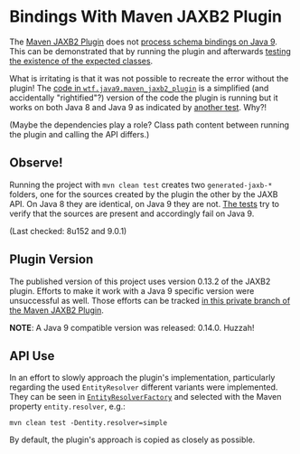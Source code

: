 # Bindings With Maven JAXB2 Plugin

The [Maven JAXB2 Plugin](https://github.com/highsource/maven-jaxb2-plugin) does not [process schema bindings on Java 9](https://github.com/highsource/maven-jaxb2-plugin/issues/120).
This can be demonstrated that by running the plugin and afterwards [testing the existence of the expected classes](src/test/java/wtf/java9/maven_jaxb2_plugin/JaxbPluginTest.java).

What is irritating is that it was not possible to recreate the error without the plugin!
The [code in `wtf.java9.maven_jaxb2_plugin`](src/main/java/wtf/java9/maven_jaxb2_plugin) is a simplified (and accidentally "rightified"?) version of the code the plugin is running but it works on both Java 8 and Java 9 as indicated by [another test](src/test/java/wtf/java9/maven_jaxb2_plugin/JaxbApiTest.java).
Why?!

(Maybe the dependencies play a role?
Class path content between running the plugin and calling the API differs.)

## Observe!

Running the project with `mvn clean test` creates two `generated-jaxb-*` folders, one for the sources created by the plugin the other by the JAXB API.
On Java 8 they are identical, on Java 9 they are not.
[The tests](src/test/java/wtf/java9/maven_jaxb2_plugin) try to verify that the sources are present and accordingly fail on Java 9.

(Last checked: 8u152 and 9.0.1)

## Plugin Version

The published version of this project uses version 0.13.2 of the JAXB2 plugin.
Efforts to make it work with a Java 9 specific version were unsuccessful as well.
Those efforts can be tracked [in this private branch of the Maven JAXB2 Plugin](https://github.com/nicolaiparlog/maven-jaxb2-plugin/tree/java-9).

**NOTE**: A Java 9 compatible version was released: 0.14.0. Huzzah!

## API Use

In an effort to slowly approach the plugin's implementation, particularly regarding the used `EntityResolver` different variants were implemented.
They can be seen in [`EntityResolverFactory`](src/main/java/wtf/java9/maven_jaxb2_plugin/EntityResolverFactory.java) and selected with the Maven property `entity.resolver`, e.g.:

    mvn clean test -Dentity.resolver=simple

By default, the plugin's approach is copied as closely as possible.
